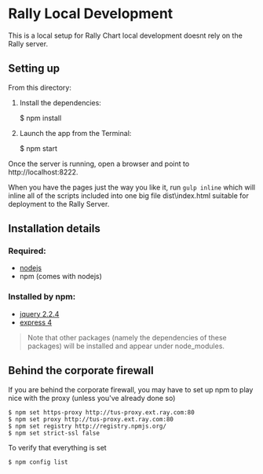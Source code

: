# Rally Local Development

This is a local setup for Rally Chart local development doesnt rely on the Rally server.

## Setting up

From this directory:

1) Install the dependencies:
    
    $ npm install
    
2) Launch the app from the Terminal:

    $ npm start

Once the server is running, open a browser and point to http://localhost:8222.

When you have the pages just the way you like it, run `gulp inline` which will inline all of the scripts included into one big file dist\index.html suitable for deployment to the Rally Server.


## Installation details

### Required:
* [nodejs](https://nodejs.org/)
* npm (comes with nodejs)

### Installed by npm:
* [jquery 2.2.4](https://www.npmjs.com/package/jquery)
* [express 4](https://www.npmjs.com/package/express)

> Note that other packages (namely the dependencies of these packages) will be installed and appear under node_modules.

## Behind the corporate firewall
If you are behind the corporate firewall, you may have to set up npm to play nice with the proxy (unless you've already done so)

	$ npm set https-proxy http://tus-proxy.ext.ray.com:80
	$ npm set proxy http://tus-proxy.ext.ray.com:80
	$ npm set registry http://registry.npmjs.org/
	$ npm set strict-ssl false

To verify that everything is set

	$ npm config list
